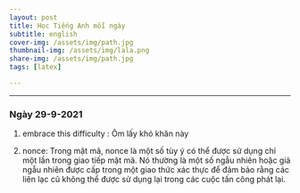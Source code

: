 ```yaml
---
layout: post
title: Học Tiếng Anh mỗi ngày
subtitle: english
cover-img: /assets/img/path.jpg
thumbnail-img: /assets/img/lala.png
share-img: /assets/img/path.jpg
tags: [latex]

---
```



<style TYPE="text/css">
code.has-jax {font: inherit; font-size: 100%; background: inherit; border: inherit;}
</style>
<script type="text/x-mathjax-config">
MathJax.Hub.Config({
    tex2jax: {
        inlineMath: [['$','$'], ['\\(','\\)']],
        skipTags: ['script', 'noscript', 'style', 'textarea', 'pre'] // removed 'code' entry
    }
});
MathJax.Hub.Queue(function() {
    var all = MathJax.Hub.getAllJax(), i;
    for(i = 0; i < all.length; i += 1) {
        all[i].SourceElement().parentNode.className += ' has-jax';
    }
});
</script>
<script type="text/javascript" src="https://cdnjs.cloudflare.com/ajax/libs/mathjax/2.7.4/MathJax.js?config=TeX-AMS_HTML-full"></script>

----------------
### Ngày 29-9-2021

1. embrace this difficulty : Ôm lấy khó khăn này

2. nonce: Trong mật mã, nonce là một số tùy ý có thể được sử dụng chỉ một lần trong giao tiếp mật mã. Nó thường là một số ngẫu nhiên hoặc giả ngẫu nhiên được cấp trong một giao thức xác thực để đảm bảo rằng các liên lạc cũ không thể được sử dụng lại trong các cuộc tấn công phát lại.

